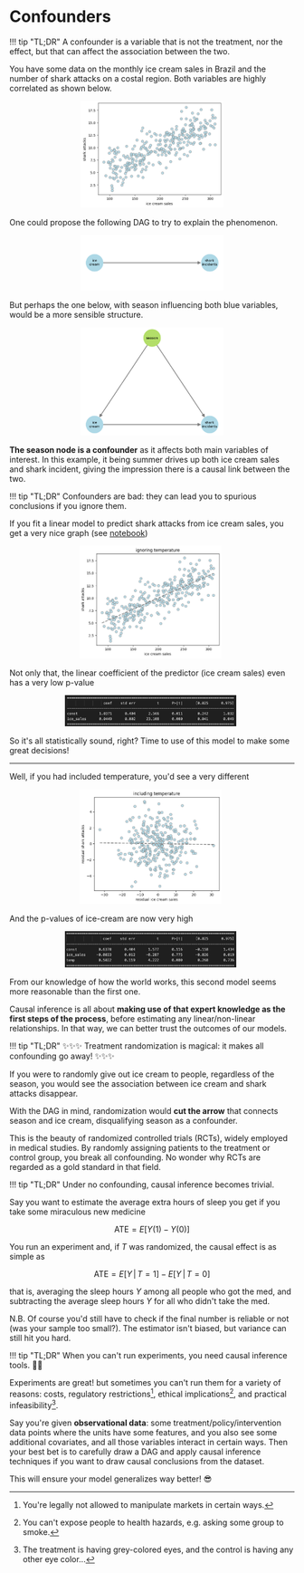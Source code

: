 # **Confounders**

<a id="TLDR-what-a-confounder-is"></a>
!!! tip "TL;DR"
    A confounder is a variable that is not the treatment, nor the effect, but that can affect the association between the two.

You have some data on the monthly ice cream sales in Brazil and the number of shark attacks on a costal region. Both variables are highly correlated as shown below.

<div style="text-align:center;">
  <img src="../imgs/confounders1.png" alt="Fork" width="50%" />
</div>

One could propose the following DAG to try to explain the phenomenon.

<div style="text-align:center;">
  <img src="../imgs/confounders2.png" alt="Fork" width="50%" />
</div>

But perhaps the one below, with season influencing both blue variables, would be a more sensible structure.

<div style="text-align:center;">
  <img src="../imgs/confounders3.png" alt="Fork" width="50%" />
</div>

**The season node is a confounder** as it affects both main variables of interest. In this example, it being summer drives up both ice cream sales and shark incident, giving the impression there is a causal link between the two.

<a id="TLDR-confounders-are-bad"></a>
!!! tip "TL;DR"
    Confounders are bad: they can lead you to spurious conclusions if you ignore them. 

If you fit a linear model to predict shark attacks from ice cream sales, you get a very nice graph (see [notebook](../notebooks/sharks_and_ice_creams.ipynb))

<div style="text-align:center;">
  <img src="../imgs/ice_cream_no_temp.png" alt="ice cream no temp" width="50%" style="display:inline-block; margin-right:1%;" />
</div>

Not only that, the linear coefficient of the predictor (ice cream sales) even has a very low p-value

<div style="text-align:center;">
  <img src="../imgs/ice_cream_no_temp_p_vals.png" alt="ice cream no temp" width="60%" style="display:inline-block; margin-right:1%;" />
</div>

So it's all statistically sound, right? Time to use of this model to make some great decisions!

---

Well, if you had included temperature, you'd see a very different 

<div style="text-align:center;">
  <img src="../imgs/ice_cream_temp.png" alt="ice cream no temp" width="50%" style="display:inline-block; margin-right:1%;" />
</div>

And the p-values of ice-cream are now very high

<div style="text-align:center;">
  <img src="../imgs/ice_cream_temp_p_vals.png" alt="ice cream no temp" width="60%" style="display:inline-block; margin-right:1%;" />
</div>

From our knowledge of how the world works, this second model seems more reasonable than the first one. 

Causal inference is all about **making use of that expert knowledge as the first steps of the process**, before estimating any linear/non-linear relationships. In that way, we can better trust the outcomes of our models.

<a id="TLDR-randomization-magic"></a>
!!! tip "TL;DR"
    :sparkles::sparkles::sparkles: Treatment randomization is magical: it makes all confounding go away! :sparkles::sparkles::sparkles: 

If you were to randomly give out ice cream to people, regardless of the season, you would see the association between ice cream and shark attacks disappear.

With the DAG in mind, randomization would **cut the arrow** that connects season and ice cream, disqualifying season as a confounder.

This is the beauty of randomized controlled trials (RCTs), widely employed in medical studies. By randomly assigning patients to the treatment or control group, you break all confounding. No wonder why RCTs are regarded as a gold standard in that field.

<a id="TLDR-trivial-causal-inference"></a>
!!! tip "TL;DR"
    Under no confounding, causal inference becomes trivial.

Say you want to estimate the average extra hours of sleep you get if you take some miraculous new medicine

$$\text{ATE} = E[Y(1) - Y(0)]$$

You run an experiment and, if $T$ was randomized, the causal effect is as simple as

$$\text{ATE} = E[Y \, | \, T=1] - E[Y \, | \, T=0]$$

that is, averaging the sleep hours $Y$ among all people who got the med, and subtracting the average sleep hours $Y$ for all who didn't take the med.

N.B. Of course you'd still have to check if the final number is reliable or not (was your sample too small?). The estimator isn't biased, but variance can still hit you hard. 

<a id="TLDR-the-need-for-ci-tools"></a>
!!! tip "TL;DR"
    When you can't run experiments, you need causal inference tools. :wrench::hammer:


Experiments are great! but sometimes you can't run them for a variety of reasons: costs, regulatory restrictions[^1], ethical implications[^2], and practical infeasibility[^3].

Say you're given **observational data**: some treatment/policy/intervention data points where the units have some features, and you also see some additional covariates, and all those variables interact in certain ways. Then your best bet is to carefully draw a DAG and apply causal inference techniques if you want to draw causal conclusions from the dataset.

This will ensure your model generalizes way better! :sunglasses:

[^1]: You're legally not allowed to manipulate markets in certain ways.

[^2]: You can't expose people to health hazards, e.g. asking some group to smoke.

[^3]: The treatment is having grey-colored eyes, and the control is having any other eye color...